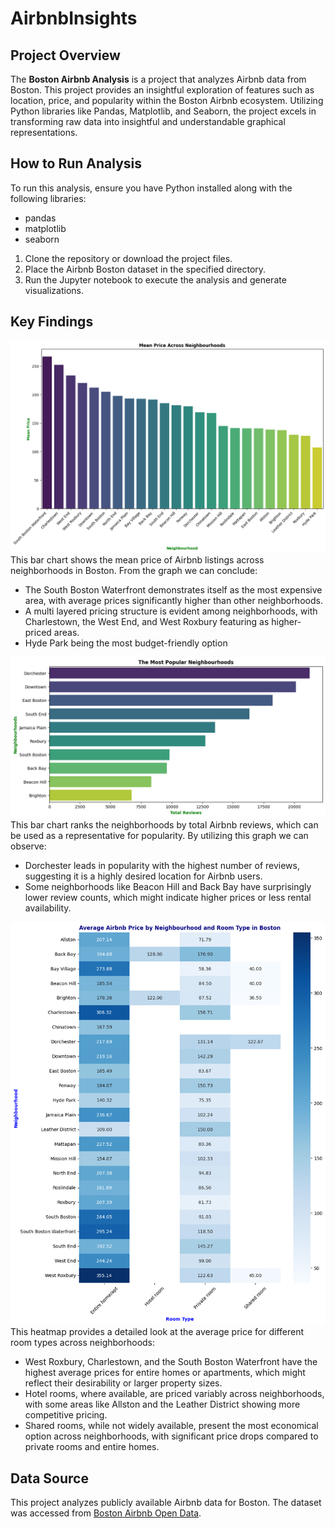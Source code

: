 # AirbnbInsights
## Project Overview
The **Boston Airbnb Analysis** is a project that analyzes Airbnb data from Boston. This project provides an insightful exploration of features such as location, price, and popularity within the Boston Airbnb ecosystem. Utilizing Python libraries like Pandas, Matplotlib, and Seaborn, the project excels in transforming raw data into insightful and understandable graphical representations.
## How to Run Analysis
To run this analysis, ensure you have Python installed along with the following libraries:
- pandas
- matplotlib
- seaborn
1. Clone the repository or download the project files.
2. Place the Airbnb Boston dataset in the specified directory.
3. Run the Jupyter notebook to execute the analysis and generate visualizations.
## Key Findings
![Alt text](MeanPriceAcrossNeighbourhoods.png)
This bar chart shows the mean price of Airbnb listings across neighborhoods in Boston. From the graph we can conclude:
- The South Boston Waterfront demonstrates itself as the most expensive area, with average prices significantly higher than other neighborhoods.
- A multi layered pricing structure is evident among neighborhoods, with Charlestown, the West End, and West Roxbury featuring as higher-priced areas.
- Hyde Park being the most budget-friendly option

![Alt text](MostPopularNeighbourhoods.png)
This bar chart ranks the neighborhoods by total Airbnb reviews, which can be used as a representative for popularity. By utilizing this graph we can observe:
- Dorchester leads in popularity with the highest number of reviews, suggesting it is a highly desired location for Airbnb users.
- Some  neighborhoods like Beacon Hill and Back Bay have surprisingly lower review counts, which might indicate higher prices or less rental availability.

![Alt text](AveragePricebyN&RT.png)
This heatmap provides a detailed look at the average price for different room types across neighborhoods:
- West Roxbury, Charlestown, and the South Boston Waterfront have the highest average prices for entire homes or apartments, which might reflect their desirability or larger property sizes.
- Hotel rooms, where available, are priced variably across neighborhoods, with some areas like Allston and the Leather District showing more competitive pricing.
- Shared rooms, while not widely available, present the most economical option across neighborhoods, with significant price drops compared to private rooms and entire homes.

## Data Source
This project analyzes publicly available Airbnb data for Boston. The dataset was accessed from [Boston Airbnb Open Data](https://insideairbnb.com/get-the-data/).
